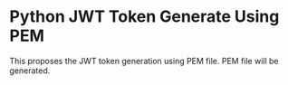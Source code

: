 # Python JWT Token Generate Using PEM

This proposes the JWT token generation using PEM file. PEM file will be generated.
